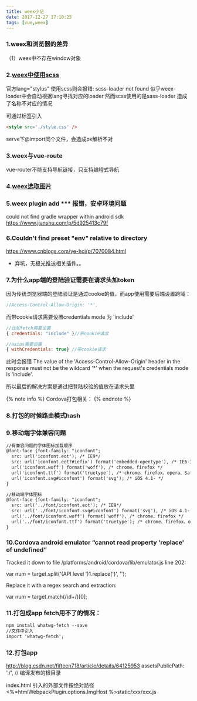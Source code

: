 ```yaml
---
title: weex小记
date: 2017-12-27 17:10:25
tags: [vue,weex]
---
```

### 1.weex和浏览器的差异
（1）weex中不存在window对象



### 2.[weex中使用scss](http://blog.csdn.net/seafishyls/article/details/64444819)
官方lang="stylus"
使用scss则会报错: scss-loader not found
似乎weex-loader中会自动根据lang寻找对应的loader
然而scss使用的是sass-loader 造成了名称不对应的情况


可通过标签引入
```html
<style src='./style.css' />
```
serve下@import同个文件，会造成px解析不对




### 3.weex与vue-route
vue-router不能支持导航链接，只支持编程式导航


### 4.[weex选取图片](https://github.com/voids/weex-image-crop-picker)


### 5.weex plugin add *** 报错，安卓环境问题
could not find gradle wrapper within android sdk
https://www.jianshu.com/p/5d925413c79f

### 6.Couldn't find preset "env" relative to directory
https://www.cnblogs.com/ye-hcj/p/7070084.html

* 弃坑，无极光推送相关插件。。

### 7.为什么app端的登陆验证需要在请求头加token
因为传统浏览器端的登陆验证是通过cookie的值，而app使用需要后端设置跨域：
```javascript
//Access-Control-Allow-Origin: '*',
```
而带cookie请求需要设置credentials mode 为 'include'
```javascript
//比如fetch需要设置 
{ credentials: "include" }//带cookie请求

//axios需要设置
{ withCredentials: true} //带cookie请求
```
此时会报错
The value of the 'Access-Control-Allow-Origin' header in the response must not be the wildcard '*' when the request's credentials mode is 'include'.

所以最后的解决方案是通过把登陆校验的值放在请求头里

{% note info %}
Cordova打包相关：
{% endnote %}

### 8.打包的时候路由模式hash


### 9.移动端字体兼容问题
```html
//有兼容问题的字体图标加载顺序
@font-face {font-family: "iconfont";
  src: url('iconfont.eot'); /* IE9*/
  src: url('iconfont.eot?#iefix') format('embedded-opentype'), /* IE6-IE8 */
  url('iconfont.woff') format('woff'), /* chrome、firefox */
  url('iconfont.ttf') format('truetype'), /* chrome、firefox、opera、Safari, Android, iOS 4.2+*/
  url('iconfont.svg#iconfont') format('svg'); /* iOS 4.1- */
}
```

```html
//移动端字体图标
@font-face {font-family: "iconfont";
  src: url('../font/iconfont.eot'); /* IE9*/
  src: url('../font/iconfont.svg#iconfont') format('svg'), /* iOS 4.1- */
  url('../font/iconfont.woff') format('woff'), /* chrome、firefox */
  url('../font/iconfont.ttf') format('truetype'); /* chrome、firefox、opera、Safari, Android, iOS 4.2+*/ 
}
```


### 10.Cordova android emulator “cannot read property 'replace' of undefined”
Tracked it down to file /platforms/android/cordova/lib/emulator.js line 202:

var num = target.split('(API level ')1.replace(')', '');

Replace it with a regex search and extraction:

var num = target.match(/\d+/)[0];


### 11.打包成app fetch用不了的情况：
```html
npm install whatwg-fetch --save
//文件中引入
import 'whatwg-fetch';
```

### 12.打包app 
http://blog.csdn.net/fifteen718/article/details/64125953
assetsPublicPath: './',  // 编译发布的根目录

index.html 引入的外部文件按绝对路径
<%=htmlWebpackPlugin.options.ImgHost %>static/xxx/xxx.js




